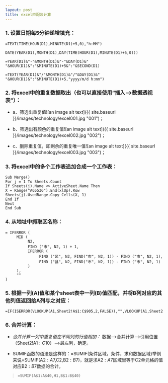 ```yaml
---
layout: post
title: excel匹配及计算
---
```


### 1. 设置日期每5分钟递增填充：

```
=TEXT(TIME(HOUR(D1),MINUTE(D1)+5,0),"h:MM")

DATE(YEAR(D1),MONTH(D1),DAY(TIME(HOUR(D1),MINUTE(D1)+5,0)))

=YEAR(D1)&"-"&MONTH(D1)&"-"&DAY(D1)&" "&HOUR(D1)&":"&MINUTE(D1)+5&":"&SECOND(D1)

=TEXT(YEAR(D1)&"/"&MONTH(D1)&"/"&DAY(D1)&" "&HOUR(D1)&":"&MINUTE(D1)+5,"yyyy/m/d h:mm")
```

### 2. 将excel中的重复数据取出（也可以直接使用“插入-->数据透视表”）：

* a、筛选出重复值![an image alt text]({{ site.baseurl }}/images/technology/excel001.jpg "001")；

+ b、筛选出有颜色的重复值![an image alt text]({{ site.baseurl }}/images/technology/excel002.jpg "002")；

- c、删除重复值，即剩余的重复唯一值![an image alt text]({{ site.baseurl }}/images/technology/excel003.jpg "003")；

### 3. 将excel中的多个工作表追加合成一个工作表：

```
Sub Merge()
For j = 1 To Sheets.Count
If Sheets(j).Name <> ActiveSheet.Name Then
X = Range("A65536").End(xlUp).Row
Sheets(j).UsedRange.Copy Cells(X, 1)
End If
Next
End Sub
```

### 4. 从地址中抓取区名称：

```
= IFERROR (
     MID (
          N2,
          FIND ("市", N2, 1) + 1,
          IFERROR (
               FIND ("区", N2, FIND("市", N2, 1)) - FIND ("市", N2, 1),
               FIND ("县", N2, FIND("市", N2, 1)) - FIND ("市", N2, 1)
          )
     ),
     ""
)
```

### 5. 根据一列(A)值和某个sheet表中一列(B)值匹配，并将B列对应的其他列值返回给A列与之对应：

```
=IF(ISERROR(VLOOKUP(A1,Sheet2!A$1:C$905,2,FALSE)),"",VLOOKUP(A1,Sheet2!A$1:C$905,2,FALSE))
```

### 6. 合并计算：

- _合并计算一列中重复值在不同列的行值相加：_
数据-->合并计算-->引用位置（Sheet2!A$1:C$10）-->最左列，确定。

- SUMIF函数的语法是这样的：=SUMIF(条件区域，条件，求和数据区域)举例来说=SUMIF(A$2:A$7,C2,B$2:B$7)，就是求A$2:A$7区域里等于C2单元格的值对应B$2:B$7数据的合计。

>  `=SUMIF(A$1:A$40,H1,B$1:B$40)`


